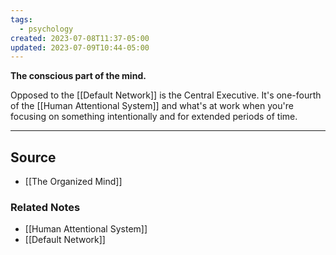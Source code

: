 ```yaml
---
tags:
  - psychology
created: 2023-07-08T11:37-05:00
updated: 2023-07-09T10:44-05:00
---
```

**The conscious part of the mind.**

Opposed to the [[Default Network]] is the Central Executive. It's one-fourth of the [[Human Attentional System]] and what's at work when you're focusing on something intentionally and for extended periods of time.

---

## Source
- [[The Organized Mind]]

### Related Notes
- [[Human Attentional System]]
- [[Default Network]]